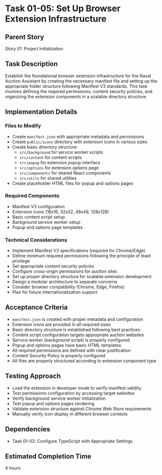# Task 01-05: Set Up Browser Extension Infrastructure

## Parent Story

Story 01: Project Initialization

## Task Description

Establish the foundational browser extension infrastructure for the Naval Auction Assistant by creating the necessary manifest file and setting up the appropriate folder structure following Manifest V3 standards. This task involves defining the required permissions, content security policies, and organizing the extension components in a scalable directory structure.

## Implementation Details

### Files to Modify

- Create `manifest.json` with appropriate metadata and permissions
- Create `public/icons` directory with extension icons in various sizes
- Create basic directory structure:
  - `src/background` for service worker scripts
  - `src/content` for content scripts
  - `src/popup` for extension popup interface
  - `src/options` for extension options page
  - `src/components` for shared React components
  - `src/utils` for shared utilities
- Create placeholder HTML files for popup and options pages

### Required Components

- Manifest V3 configuration
- Extension icons (16x16, 32x32, 48x48, 128x128)
- Basic content script setup
- Background service worker setup
- Popup and options page templates

### Technical Considerations

- Implement Manifest V3 specifications (required for Chrome/Edge)
- Define minimum required permissions following the principle of least privilege
- Set appropriate content security policies
- Configure cross-origin permissions for auction sites
- Set up proper directory structure for scalable extension development
- Design a modular architecture to separate concerns
- Consider browser compatibility (Chrome, Edge, Firefox)
- Plan for future internationalization support

## Acceptance Criteria

- `manifest.json` is created with proper metadata and configuration
- Extension icons are provided in all required sizes
- Basic directory structure is established following best practices
- Content script configuration targets appropriate auction websites
- Service worker (background script) is properly configured
- Popup and options pages have basic HTML templates
- All required permissions are defined with clear justification
- Content Security Policy is properly configured
- All files are properly structured according to extension component type

## Testing Approach

- Load the extension in developer mode to verify manifest validity
- Test permissions configuration by accessing target websites
- Verify background service worker initialization
- Test popup and options pages rendering
- Validate extension structure against Chrome Web Store requirements
- Manually verify icon display in different browser contexts

## Dependencies

- Task 01-02: Configure TypeScript with Appropriate Settings

## Estimated Completion Time

4 hours
